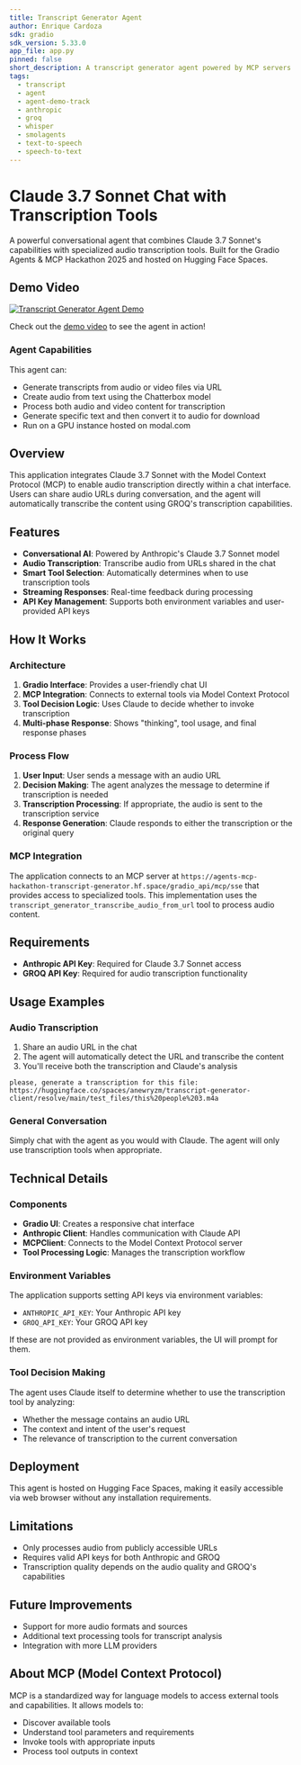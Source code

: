 ```yaml
---
title: Transcript Generator Agent
author: Enrique Cardoza
sdk: gradio
sdk_version: 5.33.0
app_file: app.py
pinned: false
short_description: A transcript generator agent powered by MCP servers
tags:
  - transcript
  - agent
  - agent-demo-track
  - anthropic
  - groq
  - whisper
  - smolagents
  - text-to-speech
  - speech-to-text
---
```


# Claude 3.7 Sonnet Chat with Transcription Tools

A powerful conversational agent that combines Claude 3.7 Sonnet's capabilities with specialized audio transcription tools. Built for the Gradio Agents & MCP Hackathon 2025 and hosted on Hugging Face Spaces.

## Demo Video

[![Transcript Generator Agent Demo](https://img.youtube.com/vi/GL1jsfIGxXY/0.jpg)](https://youtu.be/GL1jsfIGxXY)

Check out the [demo video](https://youtu.be/GL1jsfIGxXY) to see the agent in action!

### Agent Capabilities

This agent can:
- Generate transcripts from audio or video files via URL
- Create audio from text using the Chatterbox model
- Process both audio and video content for transcription
- Generate specific text and then convert it to audio for download
- Run on a GPU instance hosted on modal.com

## Overview

This application integrates Claude 3.7 Sonnet with the Model Context Protocol (MCP) to enable audio transcription directly within a chat interface. Users can share audio URLs during conversation, and the agent will automatically transcribe the content using GROQ's transcription capabilities.

## Features

- **Conversational AI**: Powered by Anthropic's Claude 3.7 Sonnet model
- **Audio Transcription**: Transcribe audio from URLs shared in the chat
- **Smart Tool Selection**: Automatically determines when to use transcription tools
- **Streaming Responses**: Real-time feedback during processing
- **API Key Management**: Supports both environment variables and user-provided API keys

## How It Works

### Architecture

1. **Gradio Interface**: Provides a user-friendly chat UI
2. **MCP Integration**: Connects to external tools via Model Context Protocol
3. **Tool Decision Logic**: Uses Claude to decide whether to invoke transcription
4. **Multi-phase Response**: Shows "thinking", tool usage, and final response phases

### Process Flow

1. **User Input**: User sends a message with an audio URL
2. **Decision Making**: The agent analyzes the message to determine if transcription is needed
3. **Transcription Processing**: If appropriate, the audio is sent to the transcription service
4. **Response Generation**: Claude responds to either the transcription or the original query

### MCP Integration

The application connects to an MCP server at `https://agents-mcp-hackathon-transcript-generator.hf.space/gradio_api/mcp/sse` that provides access to specialized tools. This implementation uses the `transcript_generator_transcribe_audio_from_url` tool to process audio content.

## Requirements

- **Anthropic API Key**: Required for Claude 3.7 Sonnet access
- **GROQ API Key**: Required for audio transcription functionality

## Usage Examples

### Audio Transcription

1. Share an audio URL in the chat
2. The agent will automatically detect the URL and transcribe the content
3. You'll receive both the transcription and Claude's analysis

```
please, generate a transcription for this file: https://huggingface.co/spaces/anewryzm/transcript-generator-client/resolve/main/test_files/this%20people%203.m4a
```

### General Conversation

Simply chat with the agent as you would with Claude. The agent will only use transcription tools when appropriate.

## Technical Details

### Components

- **Gradio UI**: Creates a responsive chat interface
- **Anthropic Client**: Handles communication with Claude API
- **MCPClient**: Connects to the Model Context Protocol server
- **Tool Processing Logic**: Manages the transcription workflow

### Environment Variables

The application supports setting API keys via environment variables:
- `ANTHROPIC_API_KEY`: Your Anthropic API key
- `GROQ_API_KEY`: Your GROQ API key

If these are not provided as environment variables, the UI will prompt for them.

### Tool Decision Making

The agent uses Claude itself to determine whether to use the transcription tool by analyzing:
- Whether the message contains an audio URL
- The context and intent of the user's request
- The relevance of transcription to the current conversation

## Deployment

This agent is hosted on Hugging Face Spaces, making it easily accessible via web browser without any installation requirements.

## Limitations

- Only processes audio from publicly accessible URLs
- Requires valid API keys for both Anthropic and GROQ
- Transcription quality depends on the audio quality and GROQ's capabilities

## Future Improvements

- Support for more audio formats and sources
- Additional text processing tools for transcript analysis
- Integration with more LLM providers

## About MCP (Model Context Protocol)

MCP is a standardized way for language models to access external tools and capabilities. It allows models to:
- Discover available tools
- Understand tool parameters and requirements
- Invoke tools with appropriate inputs
- Process tool outputs in context
